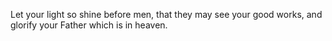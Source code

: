 Let your light so shine before men, that they may see your good works, and glorify your Father which is in heaven.
